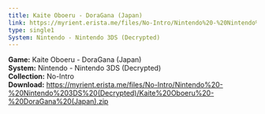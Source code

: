 ```yaml
---
title: Kaite Oboeru - DoraGana (Japan)
link: https://myrient.erista.me/files/No-Intro/Nintendo%20-%20Nintendo%203DS%20(Decrypted)/Kaite%20Oboeru%20-%20DoraGana%20(Japan).zip
type: single1
System: Nintendo - Nintendo 3DS (Decrypted)
---
```

<b>Game:</b> Kaite Oboeru - DoraGana (Japan)<br>
<b>System:</b> Nintendo - Nintendo 3DS (Decrypted)<br>
<b>Collection:</b> No-Intro<br>
<b>Download:</b> https://myrient.erista.me/files/No-Intro/Nintendo%20-%20Nintendo%203DS%20(Decrypted)/Kaite%20Oboeru%20-%20DoraGana%20(Japan).zip